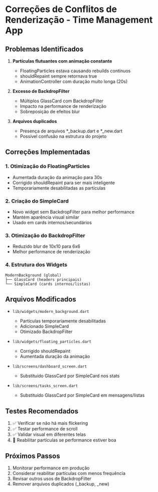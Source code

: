 # Correções de Conflitos de Renderização - Time Management App

## Problemas Identificados

1. **Partículas flutuantes com animação constante**
   - FloatingParticles estava causando rebuilds contínuos
   - shouldRepaint sempre retornava true
   - AnimationController com duração muito longa (20s)

2. **Excesso de BackdropFilter**
   - Múltiplos GlassCard com BackdropFilter
   - Impacto na performance de renderização
   - Sobreposição de efeitos blur

3. **Arquivos duplicados**
   - Presença de arquivos *_backup.dart e *_new.dart
   - Possível confusão na estrutura do projeto

## Correções Implementadas

### 1. Otimização do FloatingParticles
- Aumentada duração da animação para 30s
- Corrigido shouldRepaint para ser mais inteligente
- Temporariamente desabilitadas as partículas

### 2. Criação do SimpleCard
- Novo widget sem BackdropFilter para melhor performance
- Mantém aparência visual similar
- Usado em cards internos/secundários

### 3. Otimização do BackdropFilter
- Reduzido blur de 10x10 para 6x6
- Melhor performance de renderização

### 4. Estrutura dos Widgets
```
ModernBackground (global)
├── GlassCard (headers principais)
└── SimpleCard (cards internos/listas)
```

## Arquivos Modificados

- `lib/widgets/modern_background.dart`
  - Partículas temporariamente desabilitadas
  - Adicionado SimpleCard
  - Otimizado BackdropFilter

- `lib/widgets/floating_particles.dart`
  - Corrigido shouldRepaint
  - Aumentada duração da animação

- `lib/screens/dashboard_screen.dart`
  - Substituído GlassCard por SimpleCard nos stats

- `lib/screens/tasks_screen.dart`
  - Substituído GlassCard por SimpleCard em mensagens/listas

## Testes Recomendados

1. ✅ Verificar se não há mais flickering
2. ✅ Testar performance de scroll
3. ✅ Validar visual em diferentes telas
4. 🔄 Reabilitar partículas se performance estiver boa

## Próximos Passos

1. Monitorar performance em produção
2. Considerar reabilitar partículas com menos frequência
3. Revisar outros usos de BackdropFilter
4. Remover arquivos duplicados (_backup, _new)
